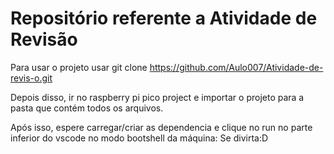 # Repositório referente a Atividade de Revisão

Para usar o projeto usar git clone https://github.com/Aulo007/Atividade-de-revis-o.git

Depois disso, ir no raspberry pi pico project e importar o projeto para a pasta que contém todos os arquivos.

Após isso, espere carregar/criar as dependencia e clique no run no parte inferior do vscode no modo bootshell da máquina: Se divirta:D


